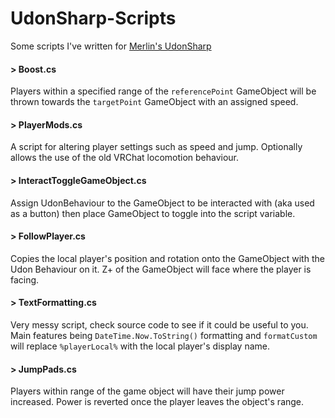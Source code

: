 # UdonSharp-Scripts

Some scripts I've written for [Merlin's UdonSharp](https://github.com/Merlin-san/UdonSharp)


#### > Boost.cs

Players within a specified range of the `referencePoint` GameObject will be thrown towards the `targetPoint` GameObject with an assigned speed. 


#### > PlayerMods.cs

A script for altering player settings such as speed and jump. Optionally allows the use of the old VRChat locomotion behaviour.                                                            


#### > InteractToggleGameObject.cs

Assign UdonBehaviour to the GameObject to be interacted with (aka used as a button) then place GameObject to toggle into the script variable.


#### > FollowPlayer.cs

Copies the local player's position and rotation onto the GameObject with the Udon Behaviour on it. Z+ of the GameObject will face where the player is facing.


#### > TextFormatting.cs

Very messy script, check source code to see if it could be useful to you. Main features being `DateTime.Now.ToString()` formatting and `formatCustom` will replace `%playerLocal%` with the local player's display name.


#### > JumpPads.cs

Players within range of the game object will have their jump power increased. Power is reverted once the player leaves the object's range.
